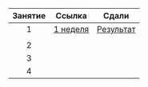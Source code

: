 


| Занятие | Ссылка | Сдали |
|:-------:|:-------------------------------------------:|:-----------------------------:|
| 1       |[1 неделя](http "Неделя 1")| [Результат](http "Неделя 1") |
|        |       |
| 2       |        |       |
| 3       |        |       |
| 4       |        |       |
